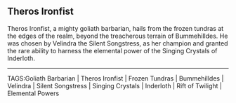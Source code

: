 ## Theros Ironfist

Theros Ironfist, a mighty goliath barbarian, hails from the frozen tundras at the edges of the realm, beyond the treacherous terrain of Bummehilldes. He was chosen by Velindra the Silent Songstress, as her champion and granted the rare ability to harness the elemental power of the Singing Crystals of Inderloth. 


---

TAGS:Goliath Barbarian | Theros Ironfist | Frozen Tundras | Bummehilldes | Velindra | Silent Songstress | Singing Crystals | Inderloth | Rift of Twilight | Elemental Powers
